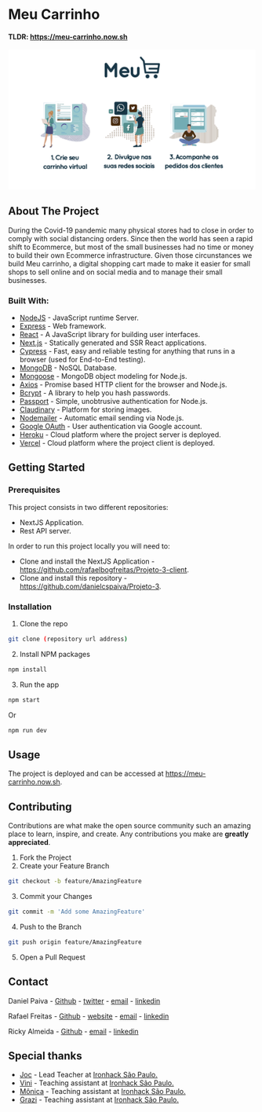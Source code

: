 # Meu Carrinho

#### TLDR: https://meu-carrinho.now.sh

![Meu Carrinho](/media/meucarrinho_banner_2.png)

## About The Project

During the Covid-19 pandemic many physical stores had to close in order to comply with social distancing orders. Since then the world has seen a rapid shift to Ecommerce, but most of the small businesses had no time or money to build their own Ecommerce infrastructure. Given those circunstances we build Meu carrinho, a digital shopping cart made to make it easier for small shops to sell online and on social media and to manage their small businesses.

### Built With:

* [NodeJS](https://nodejs.org/en/) - JavaScript runtime Server.
* [Express](https://expressjs.com/pt-br/) - Web framework.
* [React](https://reactjs.org/) - A JavaScript library for building user interfaces.
* [Next.js](https://nextjs.org/) - Statically generated and SSR React applications.
* [Cypress](https://www.cypress.io/) - Fast, easy and reliable testing for anything that runs in a browser (used for End-to-End testing).
* [MongoDB](https://www.mongodb.com/) - NoSQL Database.
* [Mongoose](https://mongoosejs.com/) - MongoDB object modeling for Node.js.
* [Axios](https://github.com/axios/axios) - Promise based HTTP client for the browser and Node.js.
* [Bcrypt](https://www.npmjs.com/package/bcrypt) - A library to help you hash passwords.
* [Passport](http://www.passportjs.org/) - Simple, unobtrusive authentication for Node.js.
* [Claudinary](https://cloudinary.com/) - Platform for storing images.
* [Nodemailer](https://nodemailer.com/about/) - Automatic email sending via Node.js.
* [Google OAuth](https://developers.google.com/identity/protocols/oauth2) - User authentication via Google account.
* [Heroku](https://www.heroku.com/) - Cloud platform where the project server is deployed.
* [Vercel](https://vercel.com/) - Cloud platform where the project client is deployed.

<!-- GETTING STARTED -->
## Getting Started

<!-- PLACEHOLDER FOR PROJECT OVERVIEW -->

### Prerequisites

This project consists in two different repositories:

* NextJS Application.
* Rest API server.

In order to run this project locally you will need to:

* Clone and install the NextJS Application - https://github.com/rafaelbogfreitas/Projeto-3-client.
* Clone and install this repository - https://github.com/danielcspaiva/Projeto-3.


### Installation

1. Clone the repo
```sh
git clone (repository url address)
```
2. Install NPM packages
```sh
npm install
```
3. Run the app
```sh
npm start
```
Or
```sh
npm run dev
```

<!-- USAGE EXAMPLES -->
## Usage

The project is deployed and can be accessed at https://meu-carrinho.now.sh.


<!-- CONTRIBUTING -->
## Contributing

Contributions are what make the open source community such an amazing place to learn, inspire, and create. Any contributions you make are **greatly appreciated**.

1. Fork the Project
2. Create your Feature Branch
```sh
git checkout -b feature/AmazingFeature
```
3. Commit your Changes
```sh
git commit -m 'Add some AmazingFeature'
```
4. Push to the Branch
```sh
git push origin feature/AmazingFeature
```
5. Open a Pull Request



<!-- CONTACT -->
## Contact

Daniel Paiva - [Github](https://github.com/danielcspaiva) - [twitter](https://twitter.com/danielcspaiva) - [email](mailto:danielcspaiva@gmail.com) - [linkedin](https://www.linkedin.com/in/danielcspaiva/)

Rafael Freitas - [Github](https://github.com/rafaelbogfreitas) - [website](https://www.rafaelfreitas.com.br) - [email](mailto:rafaelbogfreitas@gmail.com) - [linkedin](https://www.linkedin.com/in/rafaelborgesfreitas/)

Ricky Almeida - [Github](https://github.com/rickyalmeidadev) - [email](mailto:ricky.almeida.dev@gmail.com) - [linkedin](https://www.linkedin.com/in/rickyalmeidadev/)

<!-- ACKNOWLEDGEMENTS -->
## Special thanks

* [Joc](https://github.com/jocnjr/library-project-7/commits?author=jocnjr) - Lead Teacher at [Ironhack São Paulo.](https://www.ironhack.com/br)
* [Vini](https://github.com/vinivibe) - Teaching assistant at [Ironhack São Paulo.](https://www.ironhack.com/br)
* [Mônica](https://github.com/mdccbranco) - Teaching assistant at [Ironhack São Paulo.](https://www.ironhack.com/br)
* [Grazi](https://github.com/grazidiandra) - Teaching assistant at [Ironhack São Paulo.](https://www.ironhack.com/br)